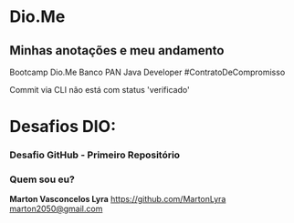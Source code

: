 # Dio.Me
## Minhas anotações e meu andamento
Bootcamp Dio.Me
Banco PAN Java Developer
\#ContratoDeCompromisso

Commit via CLI não está com status 'verificado'


# Desafios DIO:

### Desafio GitHub - Primeiro Repositório






### Quem sou eu?
**Marton Vasconcelos Lyra**
https://github.com/MartonLyra
marton2050@gmail.com



